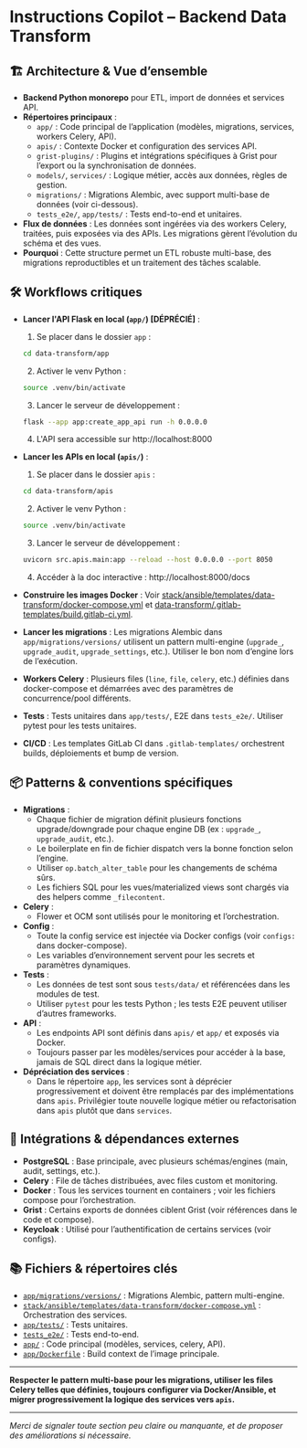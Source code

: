 # Instructions Copilot – Backend Data Transform

## 🏗️ Architecture & Vue d’ensemble

- **Backend Python monorepo** pour ETL, import de données et services API.
- **Répertoires principaux** :
  - `app/` : Code principal de l’application (modèles, migrations, services, workers Celery, API).
  - `apis/` : Contexte Docker et configuration des services API.
  - `grist-plugins/` : Plugins et intégrations spécifiques à Grist pour l’export ou la synchronisation de données.
  - `models/`, `services/` : Logique métier, accès aux données, règles de gestion.
  - `migrations/` : Migrations Alembic, avec support multi-base de données (voir ci-dessous).
  - `tests_e2e/`, `app/tests/` : Tests end-to-end et unitaires.
- **Flux de données** : Les données sont ingérées via des workers Celery, traitées, puis exposées via des APIs. Les migrations gèrent l’évolution du schéma et des vues.
- **Pourquoi** : Cette structure permet un ETL robuste multi-base, des migrations reproductibles et un traitement des tâches scalable.

## 🛠️ Workflows critiques

- **Lancer l'API Flask en local (`app/`) [DÉPRÉCIÉ]** :
  1. Se placer dans le dossier `app` :
    ```bash
    cd data-transform/app
    ```
  2. Activer le venv Python :
    ```bash
    source .venv/bin/activate
    ```
  3. Lancer le serveur de développement :
    ```bash
    flask --app app:create_app_api run -h 0.0.0.0
    ```
  4. L'API sera accessible sur http://localhost:8000

- **Lancer les APIs en local (`apis/`)** :
  1. Se placer dans le dossier `apis` :
    ```bash
    cd data-transform/apis
    ```
  2. Activer le venv Python :
    ```bash
    source .venv/bin/activate
    ```
  3. Lancer le serveur de développement :
    ```bash
    uvicorn src.apis.main:app --reload --host 0.0.0.0 --port 8050
    ```
  4. Accéder à la doc interactive : http://localhost:8000/docs

- **Construire les images Docker** : Voir [stack/ansible/templates/data-transform/docker-compose.yml](../stack/ansible/templates/data-transform/docker-compose.yml) et [data-transform/.gitlab-templates/build.gitlab-ci.yml](../data-transform/.gitlab-templates/build.gitlab-ci.yml).
- **Lancer les migrations** : Les migrations Alembic dans `app/migrations/versions/` utilisent un pattern multi-engine (`upgrade_`, `upgrade_audit`, `upgrade_settings`, etc.). Utiliser le bon nom d’engine lors de l’exécution.
- **Workers Celery** : Plusieurs files (`line`, `file`, `celery`, etc.) définies dans docker-compose et démarrées avec des paramètres de concurrence/pool différents.
- **Tests** : Tests unitaires dans `app/tests/`, E2E dans `tests_e2e/`. Utiliser pytest pour les tests unitaires.
- **CI/CD** : Les templates GitLab CI dans `.gitlab-templates/` orchestrent builds, déploiements et bump de version.

## 📦 Patterns & conventions spécifiques

- **Migrations** :
  - Chaque fichier de migration définit plusieurs fonctions upgrade/downgrade pour chaque engine DB (ex : `upgrade_`, `upgrade_audit`, etc.).
  - Le boilerplate en fin de fichier dispatch vers la bonne fonction selon l’engine.
  - Utiliser `op.batch_alter_table` pour les changements de schéma sûrs.
  - Les fichiers SQL pour les vues/materialized views sont chargés via des helpers comme `_filecontent`.
- **Celery** :
  - Flower et OCM sont utilisés pour le monitoring et l’orchestration.
- **Config** :
  - Toute la config service est injectée via Docker configs (voir `configs:` dans docker-compose).
  - Les variables d’environnement servent pour les secrets et paramètres dynamiques.
- **Tests** :
  - Les données de test sont sous `tests/data/` et référencées dans les modules de test.
  - Utiliser `pytest` pour les tests Python ; les tests E2E peuvent utiliser d’autres frameworks.
- **API** :
  - Les endpoints API sont définis dans `apis/` et `app/` et exposés via Docker.
  - Toujours passer par les modèles/services pour accéder à la base, jamais de SQL direct dans la logique métier.
- **Dépréciation des services** :
  - Dans le répertoire `app`, les services sont à déprécier progressivement et doivent être remplacés par des implémentations dans `apis`. Privilégier toute nouvelle logique métier ou refactorisation dans `apis` plutôt que dans `services`.

## 🔗 Intégrations & dépendances externes

- **PostgreSQL** : Base principale, avec plusieurs schémas/engines (main, audit, settings, etc.).
- **Celery** : File de tâches distribuées, avec files custom et monitoring.
- **Docker** : Tous les services tournent en containers ; voir les fichiers compose pour l’orchestration.
- **Grist** : Certains exports de données ciblent Grist (voir références dans le code et compose).
- **Keycloak** : Utilisé pour l’authentification de certains services (voir configs).

## 📚 Fichiers & répertoires clés

- [`app/migrations/versions/`](app/migrations/versions/) : Migrations Alembic, pattern multi-engine.
- [`stack/ansible/templates/data-transform/docker-compose.yml`](../stack/ansible/templates/data-transform/docker-compose.yml) : Orchestration des services.
- [`app/tests/`](app/tests/) : Tests unitaires.
- [`tests_e2e/`](tests_e2e/) : Tests end-to-end.
- [`app/`](app/) : Code principal (modèles, services, celery, API).
- [`app/Dockerfile`](app/Dockerfile) : Build context de l’image principale.

---

**Respecter le pattern multi-base pour les migrations, utiliser les files Celery telles que définies, toujours configurer via Docker/Ansible, et migrer progressivement la logique des services vers `apis`.**

---

*Merci de signaler toute section peu claire ou manquante, et de proposer des améliorations si nécessaire.*
